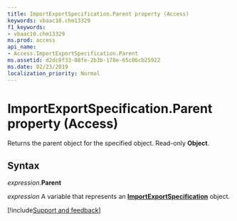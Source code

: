```yaml
---
title: ImportExportSpecification.Parent property (Access)
keywords: vbaac10.chm13329
f1_keywords:
- vbaac10.chm13329
ms.prod: access
api_name:
- Access.ImportExportSpecification.Parent
ms.assetid: d2dc8f33-08fe-2b3b-178e-65c06cb25922
ms.date: 02/23/2019
localization_priority: Normal
---
```



# ImportExportSpecification.Parent property (Access)

Returns the parent object for the specified object. Read-only **Object**.


## Syntax

_expression_.**Parent**

_expression_ A variable that represents an **[ImportExportSpecification](Access.ImportExportSpecification.md)** object.




[!include[Support and feedback](~/includes/feedback-boilerplate.md)]